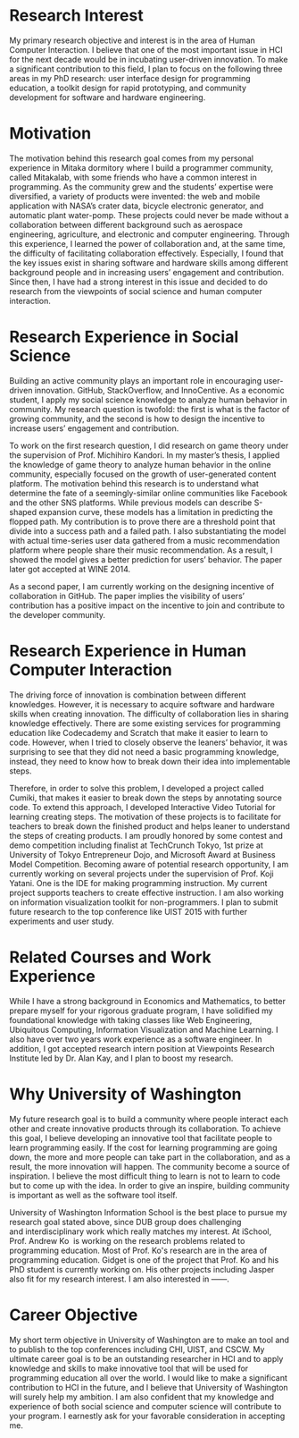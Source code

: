 # Research Interest
My primary research objective and interest is in the area of Human Computer Interaction.
I believe that one of the most important issue in HCI for the next decade would be in 
incubating user-driven innovation. To make a significant contribution to this field, I plan to focus on the following three areas in my PhD research: user interface design for programming education, a toolkit design for rapid prototyping, and community development for software and hardware engineering.

# Motivation 
The motivation behind this research goal comes from my personal experience in Mitaka dormitory where I build a programmer community, called Mitakalab, with some friends who have a common interest in programming. As the community grew and the students’ expertise were diversified, a variety of products were invented: the web and mobile application with NASA’s crater data, bicycle electronic generator, and automatic plant water-pomp. These projects could never be made without a collaboration between different background such as aerospace engineering, agriculture, and electronic and computer engineering. Through this experience, I learned the power of collaboration and, at the same time, the difficulty of facilitating collaboration effectively. Especially, I found that the key issues exist in sharing software and hardware skills among different background people and in increasing users’ engagement and contribution. Since then, I have had a strong interest in this issue and decided to do research from the viewpoints of social science and human computer interaction.

# Research Experience in Social Science
Building an active community plays an important role in encouraging user-driven innovation. GitHub, StackOverflow, and InnoCentive.
As a economic student, I apply my social science knowledge to analyze human behavior in community. My research question is twofold: the first is what is the factor of growing community, and the second is how to design the incentive to increase users’ engagement and contribution.

To work on the first research question, I did research on game theory under the supervision of Prof. Michihiro Kandori. In my master’s thesis, I applied the knowledge of game theory to analyze human behavior in the online community, especially focused on the growth of user-generated content platform. The motivation behind this research is to understand what determine the fate of a seemingly-similar online communities like Facebook and the other SNS platforms. While previous models can describe S-shaped expansion curve, these models has a limitation in predicting the flopped path. My contribution is to prove there are a threshold point that divide into a success path and a failed path. I also substantiating the model with actual time-series user data gathered from a music recommendation platform where people share their music recommendation. As a result, I showed the model gives a better prediction for users’ behavior. The paper later got accepted at WINE 2014. 

As a second paper, I am currently working on the designing incentive of collaboration in GitHub. The paper implies the visibility of users’ contribution has a positive impact on the incentive to join and contribute to the developer community. 

# Research Experience in Human Computer Interaction
The driving force of innovation is combination between different knowledges. However, it is necessary to acquire software and hardware skills when creating innovation. The difficulty of collaboration lies in sharing knowledge effectively. There are some existing services for programming education like Codecademy and Scratch that make it easier to learn to code. However, when I tried to closely observe the leaners’ behavior, it was surprising to see that they did not need a basic programming knowledge, instead, they need to know how to break down their idea into implementable steps.

Therefore, in order to solve this problem, I developed a project called Cumiki, that makes it easier to break down the steps by annotating source code. To extend this approach, I developed Interactive Video Tutorial for learning creating steps. The motivation of these projects is to facilitate for teachers to break down the finished product and helps leaner to understand the steps of creating products. I am proudly honored by some contest and demo competition including finalist at TechCrunch Tokyo, 1st prize at University of Tokyo Entrepreneur Dojo, and Microsoft Award at Business Model Competition.  Becoming aware of potential research opportunity, I am currently working on several projects under the supervision of Prof. Koji Yatani. One is the IDE for making programming instruction. My current project supports teachers to create effective instruction. I am also working on information visualization toolkit for non-programmers. I plan to submit future research to the top conference like UIST 2015 with further experiments and user study.

# Related Courses and Work Experience
While I have a strong background in Economics and Mathematics, to better prepare myself for your rigorous graduate program, I have solidified my foundational knowledge with taking classes like Web Engineering, Ubiquitous Computing, Information Visualization and Machine Learning.  I also have over two years work experience as a software engineer. In addition, I got accepted research intern position at Viewpoints Research Institute led by Dr. Alan Kay, and I plan to boost my research.

# Why University of Washington
My future research goal is to build a community where people interact each other and create innovative products through its collaboration. To achieve this goal, I believe developing an innovative tool that facilitate people to learn programming easily. If the cost for learning programming are going down, the more and more people can take part in the collaboration, and as a result, the more innovation will happen. The community become a source of inspiration. I believe the most difficult thing to learn is not to learn to code but to come up with the idea. In order to give an inspire, building community is important as well as the software tool itself.

University of Washington Information School is the best place to pursue my research goal stated above, since DUB group does challenging and interdisciplinary work which really matches my interest. At iSchool, Prof. Andrew Ko  is working on the research problems related to programming education. Most of Prof. Ko's research are in the area of programming education. Gidget is one of the project that Prof. Ko and his PhD student is currently working on. His other projects including Jasper also fit for my research interest. I am also interested in ——.

# Career Objective 
My short term objective in University of Washington are to make an tool and to publish to the top conferences including CHI, UIST, and CSCW. My ultimate career goal is to be an outstanding researcher in HCI and to apply knowledge and skills to make innovative tool that will be used for programming education all over the world. I would like to make a significant contribution to HCI in the future, and I believe that University of Washington will surely help my ambition. I am also confident that my knowledge and experience of both social science and computer science will contribute to your program. I earnestly ask for your favorable consideration in accepting me.

